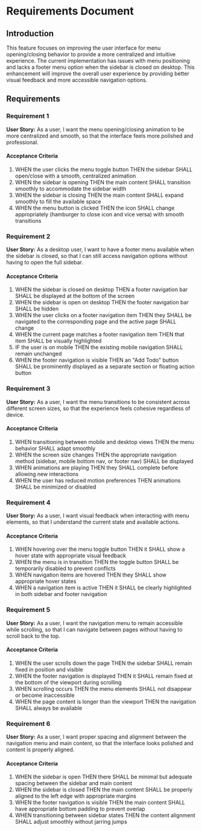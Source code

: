 # Requirements Document

## Introduction

This feature focuses on improving the user interface for menu opening/closing behavior to provide a more centralized and intuitive experience. The current implementation has issues with menu positioning and lacks a footer menu option when the sidebar is closed on desktop. This enhancement will improve the overall user experience by providing better visual feedback and more accessible navigation options.

## Requirements

### Requirement 1

**User Story:** As a user, I want the menu opening/closing animation to be more centralized and smooth, so that the interface feels more polished and professional.

#### Acceptance Criteria

1. WHEN the user clicks the menu toggle button THEN the sidebar SHALL open/close with a smooth, centralized animation
2. WHEN the sidebar is opening THEN the main content SHALL transition smoothly to accommodate the sidebar width
3. WHEN the sidebar is closing THEN the main content SHALL expand smoothly to fill the available space
4. WHEN the menu button is clicked THEN the icon SHALL change appropriately (hamburger to close icon and vice versa) with smooth transitions

### Requirement 2

**User Story:** As a desktop user, I want to have a footer menu available when the sidebar is closed, so that I can still access navigation options without having to open the full sidebar.

#### Acceptance Criteria

1. WHEN the sidebar is closed on desktop THEN a footer navigation bar SHALL be displayed at the bottom of the screen
2. WHEN the sidebar is open on desktop THEN the footer navigation bar SHALL be hidden
3. WHEN the user clicks on a footer navigation item THEN they SHALL be navigated to the corresponding page and the active page SHALL change
4. WHEN the current page matches a footer navigation item THEN that item SHALL be visually highlighted
5. IF the user is on mobile THEN the existing mobile navigation SHALL remain unchanged
6. WHEN the footer navigation is visible THEN an "Add Todo" button SHALL be prominently displayed as a separate section or floating action button

### Requirement 3

**User Story:** As a user, I want the menu transitions to be consistent across different screen sizes, so that the experience feels cohesive regardless of device.

#### Acceptance Criteria

1. WHEN transitioning between mobile and desktop views THEN the menu behavior SHALL adapt smoothly
2. WHEN the screen size changes THEN the appropriate navigation method (sidebar, mobile bottom nav, or footer nav) SHALL be displayed
3. WHEN animations are playing THEN they SHALL complete before allowing new interactions
4. WHEN the user has reduced motion preferences THEN animations SHALL be minimized or disabled

### Requirement 4

**User Story:** As a user, I want visual feedback when interacting with menu elements, so that I understand the current state and available actions.

#### Acceptance Criteria

1. WHEN hovering over the menu toggle button THEN it SHALL show a hover state with appropriate visual feedback
2. WHEN the menu is in transition THEN the toggle button SHALL be temporarily disabled to prevent conflicts
3. WHEN navigation items are hovered THEN they SHALL show appropriate hover states
4. WHEN a navigation item is active THEN it SHALL be clearly highlighted in both sidebar and footer navigation

### Requirement 5

**User Story:** As a user, I want the navigation menu to remain accessible while scrolling, so that I can navigate between pages without having to scroll back to the top.

#### Acceptance Criteria

1. WHEN the user scrolls down the page THEN the sidebar SHALL remain fixed in position and visible
2. WHEN the footer navigation is displayed THEN it SHALL remain fixed at the bottom of the viewport during scrolling
3. WHEN scrolling occurs THEN the menu elements SHALL not disappear or become inaccessible
4. WHEN the page content is longer than the viewport THEN the navigation SHALL always be available

### Requirement 6

**User Story:** As a user, I want proper spacing and alignment between the navigation menu and main content, so that the interface looks polished and content is properly aligned.

#### Acceptance Criteria

1. WHEN the sidebar is open THEN there SHALL be minimal but adequate spacing between the sidebar and main content
2. WHEN the sidebar is closed THEN the main content SHALL be properly aligned to the left edge with appropriate margins
3. WHEN the footer navigation is visible THEN the main content SHALL have appropriate bottom padding to prevent overlap
4. WHEN transitioning between sidebar states THEN the content alignment SHALL adjust smoothly without jarring jumps